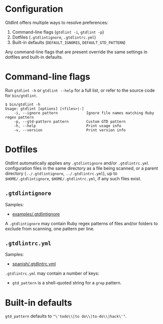 # Configuration

Gtdlint offers multiple ways to resolve preferences:

1. Command-line flags (`gtdlint -i`, `gtdlint -p`)
2. Dotfiles (`.gtdlintignore`, `.gtdlintrc.yml`)
3. Built-in defaults (`DEFAULT_IGNORES`, `DEFAULT_GTD_PATTERN`)

Any command-line flags that are present override the same settings in dotfiles and built-in defaults.

# Command-line flags

Run `gtdlint -h` or `gtdlint --help` for a full list, or refer to the source code for `bin/gtdlint`.

```
$ bin/gtdlint -h
Usage: gtdlint [options] [<files>|-]
    -i, --ignore pattern             Ignore file names matching Ruby regex pattern
    -p, --gtd-pattern pattern        Custom GTD pattern
    -h, --help                       Print usage info
    -v, --version                    Print version info
```

# Dotfiles

Gtdlint automatically applies any `.gtdlintignore` and/or `.gtdlintrc.yml` configuration files in the same directory as a file being scanned, or a parent directory (`../.gtdlintignore`, `../.gtdlintrc.yml`), up to `$HOME/.gtdlintignore`, `$HOME/.gtdlintrc.yml`, if any such files exist.

## `.gtdlintignore`

Samples:

* [examples/.gtdlintignore](https://github.com/mcandre/gtdlint/blob/master/examples/.gtdlintignore)

A `.gtdlintignore` may contain Ruby regex patterns of files and/or folders to exclude from scanning, one pattern per line.

## `.gtdlintrc.yml`

Samples:

* [spanish/.gtdlintrc.yml](https://github.com/mcandre/gtdlint/blob/master/examples/spanish/.gtdlintrc.yml)

`.gtdlintrc.yml` may contain a number of keys:

* `gtd_pattern` is a shell-quoted string for a `grep` pattern.

# Built-in defaults

`gtd_pattern` defaults to `"\'todo\\|to do\\|to-do\\|hack\'"`.
